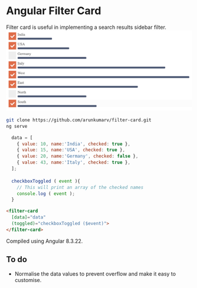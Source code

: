# Angular Filter Card
Filter card is useful in implementing a search results sidebar filter. 
![time](./src/assets/screenshot.png)
```bash
git clone https://github.com/arunkumarv/filter-card.git
ng serve
```
```javascript
  data = [
    { value: 10, name:'India', checked: true },
    { value: 15, name:'USA', checked: true },
    { value: 20, name:'Germany', checked: false },
    { value: 43, name:'Italy', checked: true },
  ];
  
  checkboxToggled ( event ){
    // This will print an array of the checked names
    console.log ( event );
  }
```
```html
<filter-card 
  [data]="data" 
  (toggled)="checkboxToggled ($event)">
</filter-card>
```

Compiled using Angular 8.3.22.

## To do
- Normalise the data values to prevent overflow and make it easy to customise. 


